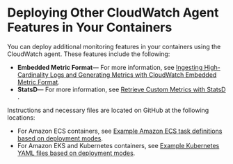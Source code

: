 # Deploying Other CloudWatch Agent Features in Your Containers<a name="ContainerInsights-other-agent-features"></a>

You can deploy additional monitoring features in your containers using the CloudWatch agent\. These features include the following:
+ **Embedded Metric Format**— For more information, see [Ingesting High\-Cardinality Logs and Generating Metrics with CloudWatch Embedded Metric Format](CloudWatch_Embedded_Metric_Format.md)\.
+ **StatsD**— For more information, see [Retrieve Custom Metrics with StatsD ](CloudWatch-Agent-custom-metrics-statsd.md)\.

Instructions and necessary files are located on GitHub at the following locations:
+ For Amazon ECS containers, see [ Example Amazon ECS task definitions based on deployment modes](https://github.com/aws-samples/amazon-cloudwatch-container-insights/tree/latest/ecs-task-definition-templates/deployment-mode)\.
+ For Amazon EKS and Kubernetes containers, see [ Example Kubernetes YAML files based on deployment modes](https://github.com/aws-samples/amazon-cloudwatch-container-insights/tree/latest/k8s-deployment-manifest-templates/deployment-mode)\.